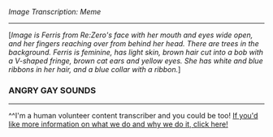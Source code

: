 *Image Transcription: Meme*

---

\[*Image is Ferris from Re:Zero's face with her mouth and eyes wide open, and her fingers reaching over from behind her head. There are trees in the background. Ferris is feminine, has light skin, brown hair cut into a bob with a V-shaped fringe, brown cat ears and yellow eyes. She has white and blue ribbons in her hair, and a blue collar with a ribbon.*] 

### ANGRY GAY SOUNDS

---

^^I'm&#32;a&#32;human&#32;volunteer&#32;content&#32;transcriber&#32;and&#32;you&#32;could&#32;be&#32;too!&#32;[If&#32;you'd&#32;like&#32;more&#32;information&#32;on&#32;what&#32;we&#32;do&#32;and&#32;why&#32;we&#32;do&#32;it,&#32;click&#32;here!](https://www.reddit.com/r/TranscribersOfReddit/wiki/index)
